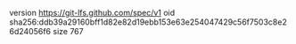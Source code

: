 version https://git-lfs.github.com/spec/v1
oid sha256:ddb39a29160bff1d82e82d19ebb153e63e254047429c56f7503c8e26d24056f6
size 767
